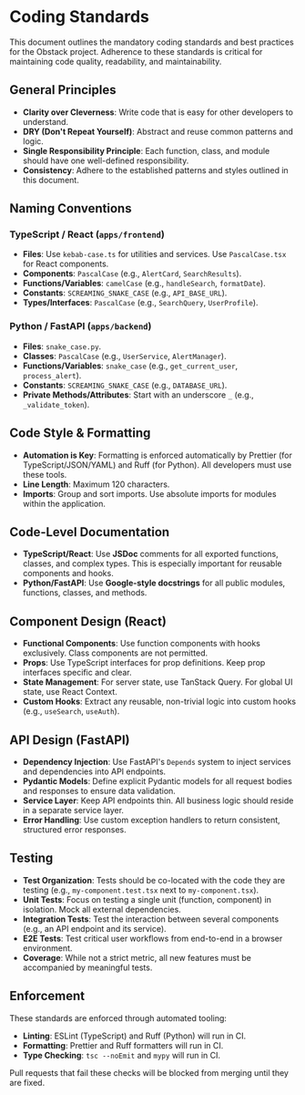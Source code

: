 # Coding Standards

This document outlines the mandatory coding standards and best practices for the Obstack project. Adherence to these standards is critical for maintaining code quality, readability, and maintainability.

## General Principles

-   **Clarity over Cleverness**: Write code that is easy for other developers to understand.
-   **DRY (Don't Repeat Yourself)**: Abstract and reuse common patterns and logic.
-   **Single Responsibility Principle**: Each function, class, and module should have one well-defined responsibility.
-   **Consistency**: Adhere to the established patterns and styles outlined in this document.

## Naming Conventions

### TypeScript / React (`apps/frontend`)

-   **Files**: Use `kebab-case.ts` for utilities and services. Use `PascalCase.tsx` for React components.
-   **Components**: `PascalCase` (e.g., `AlertCard`, `SearchResults`).
-   **Functions/Variables**: `camelCase` (e.g., `handleSearch`, `formatDate`).
-   **Constants**: `SCREAMING_SNAKE_CASE` (e.g., `API_BASE_URL`).
-   **Types/Interfaces**: `PascalCase` (e.g., `SearchQuery`, `UserProfile`).

### Python / FastAPI (`apps/backend`)

-   **Files**: `snake_case.py`.
-   **Classes**: `PascalCase` (e.g., `UserService`, `AlertManager`).
-   **Functions/Variables**: `snake_case` (e.g., `get_current_user`, `process_alert`).
-   **Constants**: `SCREAMING_SNAKE_CASE` (e.g., `DATABASE_URL`).
-   **Private Methods/Attributes**: Start with an underscore `_` (e.g., `_validate_token`).

## Code Style & Formatting

-   **Automation is Key**: Formatting is enforced automatically by Prettier (for TypeScript/JSON/YAML) and Ruff (for Python). All developers must use these tools.
-   **Line Length**: Maximum 120 characters.
-   **Imports**: Group and sort imports. Use absolute imports for modules within the application.

## Code-Level Documentation

-   **TypeScript/React**: Use **JSDoc** comments for all exported functions, classes, and complex types. This is especially important for reusable components and hooks.
-   **Python/FastAPI**: Use **Google-style docstrings** for all public modules, functions, classes, and methods.

## Component Design (React)

-   **Functional Components**: Use function components with hooks exclusively. Class components are not permitted.
-   **Props**: Use TypeScript interfaces for prop definitions. Keep prop interfaces specific and clear.
-   **State Management**: For server state, use TanStack Query. For global UI state, use React Context.
-   **Custom Hooks**: Extract any reusable, non-trivial logic into custom hooks (e.g., `useSearch`, `useAuth`).

## API Design (FastAPI)

-   **Dependency Injection**: Use FastAPI's `Depends` system to inject services and dependencies into API endpoints.
-   **Pydantic Models**: Define explicit Pydantic models for all request bodies and responses to ensure data validation.
-   **Service Layer**: Keep API endpoints thin. All business logic should reside in a separate service layer.
-   **Error Handling**: Use custom exception handlers to return consistent, structured error responses.

## Testing

-   **Test Organization**: Tests should be co-located with the code they are testing (e.g., `my-component.test.tsx` next to `my-component.tsx`).
-   **Unit Tests**: Focus on testing a single unit (function, component) in isolation. Mock all external dependencies.
-   **Integration Tests**: Test the interaction between several components (e.g., an API endpoint and its service).
-   **E2E Tests**: Test critical user workflows from end-to-end in a browser environment.
-   **Coverage**: While not a strict metric, all new features must be accompanied by meaningful tests.

## Enforcement

These standards are enforced through automated tooling:
-   **Linting**: ESLint (TypeScript) and Ruff (Python) will run in CI.
-   **Formatting**: Prettier and Ruff formatters will run in CI.
-   **Type Checking**: `tsc --noEmit` and `mypy` will run in CI.

Pull requests that fail these checks will be blocked from merging until they are fixed.
